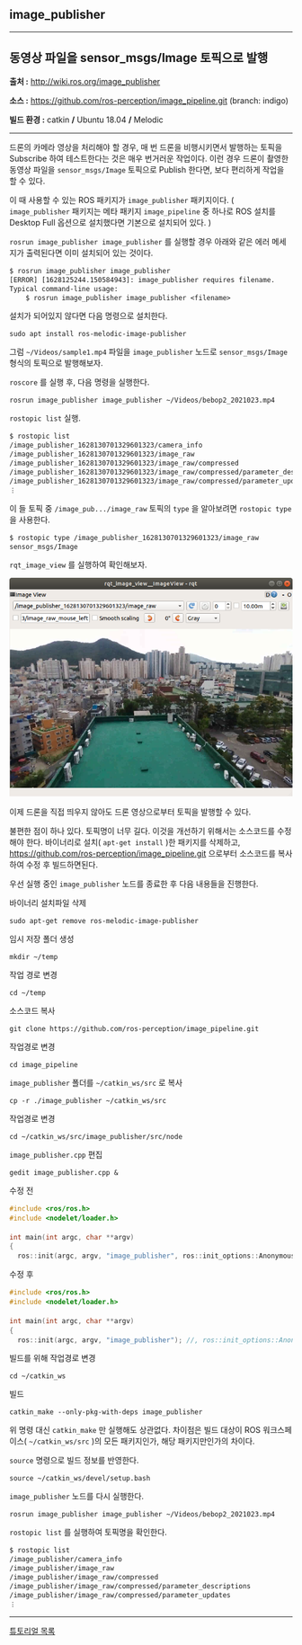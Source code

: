 ## image_publisher



---

## 동영상 파일을 sensor_msgs/Image 토픽으로 발행  

**출처 :**  <http://wiki.ros.org/image_publisher>

**소스 :**  https://github.com/ros-perception/image_pipeline.git (branch: indigo)

**빌드 환경 :**  catkin **/** Ubuntu 18.04 **/** Melodic

---

드론의 카메라 영상을 처리해야 할 경우, 매 번 드론을 비행시키면서 발행하는 토픽을 Subscribe 하여 테스트한다는 것은 매우 번거러운 작업이다. 이런 경우 드론이 촬영한 동영상 파일을 `sensor_msgs/Image` 토픽으로 Publish 한다면, 보다 편리하게 작업을 할 수 있다. 

이 때 사용할 수 있는 ROS 패키지가 `image_publisher` 패키지이다. ( `image_publisher` 패키지는 메타 패키지 `image_pipeline` 중 하나로 ROS 설치를 Desktop Full 옵션으로 설치했다면 기본으로 설치되어 있다. )

`rosrun image_publisher image_publisher` 를 실행할 경우 아래와 같은 에러 메세지가 출력된다면 이미 설치되어 있는 것이다. 

```
$ rosrun image_publisher image_publisher 
[ERROR] [1628125244.150584943]: image_publisher requires filename. Typical command-line usage:
	$ rosrun image_publisher image_publisher <filename>
```

설치가 되어있지 않다면 다음 명령으로 설치한다. 

```
sudo apt install ros-melodic-image-publisher
```

그럼 `~/Videos/sample1.mp4` 파일을 `image_publisher` 노드로 `sensor_msgs/Image` 형식의 토픽으로 발행해보자. 

`roscore` 를 실행 후, 다음 명령을 실행한다. 

```
rosrun image_publisher image_publisher ~/Videos/bebop2_2021023.mp4
```

`rostopic list` 실행.

```
$ rostopic list
/image_publisher_1628130701329601323/camera_info
/image_publisher_1628130701329601323/image_raw
/image_publisher_1628130701329601323/image_raw/compressed
/image_publisher_1628130701329601323/image_raw/compressed/parameter_descriptions
/image_publisher_1628130701329601323/image_raw/compressed/parameter_updates
︙
```

이 들 토픽 중 `/image_pub.../image_raw` 토픽의 `type` 을 알아보려면 `rostopic type` 을 사용한다. 

```
$ rostopic type /image_publisher_1628130701329601323/image_raw
sensor_msgs/Image
```

`rqt_image_view` 를 실행하여 확인해보자. 

![](../../img/image_publisher.png)

이제 드론을 직접 띄우지 않아도 드론 영상으로부터 토픽을 발행할 수 있다. 

불편한 점이 하나 있다. 토픽명이 너무 길다. 이것을 개선하기 위해서는 소스코드를 수정해야 한다. 바이너리로 설치( `apt-get install` )한 패키지를 삭제하고, https://github.com/ros-perception/image_pipeline.git 으로부터 소스코드를 복사하여 수정 후 빌드하면된다. 

우선 실행 중인 `image_publisher` 노드를 종료한 후 다음 내용들을 진행한다. 

바이너리 설치파일 삭제

```
sudo apt-get remove ros-melodic-image-publisher
```

임시 저장 폴더 생성

```
mkdir ~/temp
```

작업 경로 변경

```
cd ~/temp
```

소스코드 복사

```
git clone https://github.com/ros-perception/image_pipeline.git
```

작업경로 변경

```
cd image_pipeline
```

`image_publisher` 폴더를 `~/catkin_ws/src` 로 복사

```
cp -r ./image_publisher ~/catkin_ws/src
```

작업경로 변경

```
cd ~/catkin_ws/src/image_publisher/src/node
```

`image_publisher.cpp` 편집

```
gedit image_publisher.cpp &
```

수정 전

```c
#include <ros/ros.h>
#include <nodelet/loader.h>

int main(int argc, char **argv)
{
  ros::init(argc, argv, "image_publisher", ros::init_options::AnonymousName);
```

수정 후

```c
#include <ros/ros.h>
#include <nodelet/loader.h>

int main(int argc, char **argv)
{
  ros::init(argc, argv, "image_publisher");	//, ros::init_options::AnonymousName);
```

빌드를 위해 작업경로 변경

```
cd ~/catkin_ws
```

빌드

```
catkin_make --only-pkg-with-deps image_publisher
```

위 명령 대신 `catkin_make` 만 실행해도 상관없다. 차이점은 빌드 대상이 ROS 워크스페이스( `~/catkin_ws/src` )의 모든 패키지인가, 해당 패키지만인가의 차이다. 

`source` 명령으로 빌드 정보를 반영한다. 

```
source ~/catkin_ws/devel/setup.bash
```

`image_publisher` 노드를 다시 실행한다. 

```
rosrun image_publisher image_publisher ~/Videos/bebop2_2021023.mp4
```

`rostopic list` 를 실행하여 토픽명을 확인한다. 

```
$ rostopic list
/image_publisher/camera_info
/image_publisher/image_raw
/image_publisher/image_raw/compressed
/image_publisher/image_raw/compressed/parameter_descriptions
/image_publisher/image_raw/compressed/parameter_updates
︙
```









---



[튜토리얼 목록](../../../README.md) 







